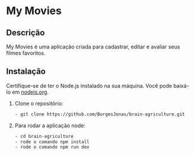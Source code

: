 # My Movies

## Descrição

My Movies é uma aplicação criada para cadastrar, editar e avaliar seus filmes favoritos.

## Instalação

Certifique-se de ter o Node.js instalado na sua máquina. Você pode baixá-lo em [nodejs.org](https://nodejs.org/).

1. Clone o repositório:

   ```bash
   - git clone https://github.com/BorgesJonas/brain-agriculture.git

   ```

2. Para rodar a aplicação node:

   ```bash
   - cd brain-agriculture
   - rode o comando npm install
   - rode o comando npm run dev

   ```
